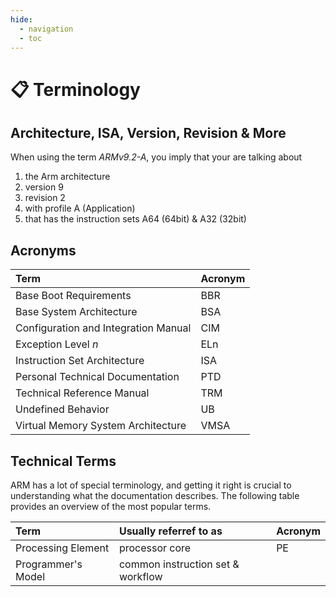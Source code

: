 ```yaml
---
hide:
  - navigation
  - toc
---
```


# :clipboard: Terminology

## Architecture, ISA, Version, Revision & More

When using the term _ARMv9.2-A_, you imply that your are talking about

1. the Arm architecture
2. version 9
3. revision 2
4. with profile A (Application)
5. that has the instruction sets A64 (64bit) & A32 (32bit)

## Acronyms

| Term                                 | Acronym      |
| :----------------------------------- | :----------- |
| Base Boot Requirements               | BBR          |
| Base System Architecture             | BSA          |
| Configuration and Integration Manual | CIM          |
| Exception Level _n_                  | ELn          |
| Instruction Set Architecture         | ISA          |
| Personal Technical Documentation     | PTD          |
| Technical Reference Manual           | TRM          |
| Undefined Behavior                   | UB           |
| Virtual Memory System Architecture   | VMSA         |

## Technical Terms

ARM has a lot of special terminology, and getting it right is crucial to understanding what the documentation describes. The following table provides an overview of the most popular terms.

| Term                             | Usually referref to as              | Acronym      |
| :------------------------------- | :---------------------------------- | :----------- |
| Processing Element               | processor core                      | PE           |
| Programmer's Model               | common instruction set & workflow   |              |
